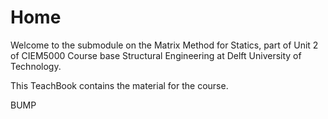 # Home

Welcome to the submodule on the Matrix Method for Statics, part of Unit 2 of CIEM5000 Course base Structural Engineering at Delft University of Technology.

This TeachBook contains the material for the course.

BUMP
